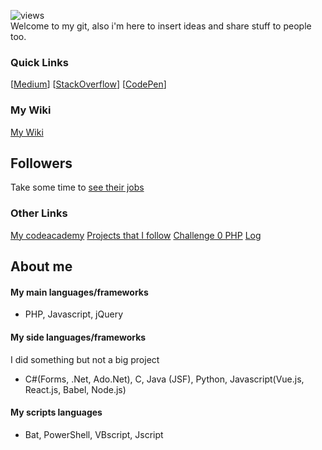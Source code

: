 
![views](https://visitor-badge.glitch.me/badge?page_id=78170.78170&left_color=black&right_color=gray) <br/>
Welcome to my git, also i'm here to insert ideas and share stuff to people too.

### Quick Links
[[Medium](https://medium.com/@hiagosilverio)]
[[StackOverflow](https://joomla.stackexchange.com/users/8223/hiago-silv%c3%)]
[[CodePen](https://codepen.io/hiago_silverio)]

### My Wiki
[My Wiki](https://github.com/78170/my-wiki)

## Followers
Take some time to
[see their jobs](https://github.com/78170?tab=followers) 

### Other Links
[My codeacademy](https://www.codecademy.com/profiles/hiago.silverio)
[Projects that I follow](https://github.com/78170?tab=stars)
[Challenge 0 PHP](https://github.com/hiagosilverio/challenge-0-php/blob/master/README.md)
[Log](https://github.com/78170/78170/commits/main/README.md)


## About me 

#### My main languages/frameworks 
- PHP, Javascript, jQuery

#### My side languages/frameworks
I did something but not a big project

- C#(Forms, .Net, Ado.Net), C, Java (JSF), Python, Javascript(Vue.js, React.js, Babel, Node.js)

#### My scripts languages
- Bat, PowerShell, VBscript, Jscript





